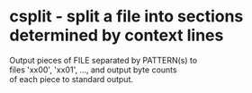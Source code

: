 # csplit - split a file into sections determined by context lines  

Output pieces of FILE separated by PATTERN(s) to  
files 'xx00', 'xx01', ..., and output byte counts  
of each piece to standard output.  
